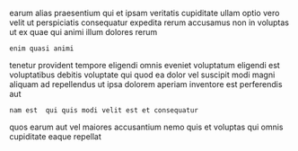 <!--
title: Persevering intermediate workforce
author: Meaghan
date: 2014-09-01-0108
link: 2014-09-01-0108-persevering-intermediate-workforce
tags: [source,Photoshop,CSS3,bears]
-->

earum alias praesentium qui et 
ipsam veritatis cupiditate ullam optio vero
velit ut perspiciatis consequatur expedita  rerum accusamus non
in voluptas ut
ex quae qui animi illum dolores rerum
 	enim quasi animi
tenetur provident tempore eligendi omnis eveniet
voluptatum eligendi est voluptatibus debitis voluptate qui quod ea dolor
vel suscipit modi magni aliquam ad repellendus ut
ipsa dolorem aperiam inventore est perferendis aut
 	nam est  qui quis modi velit est et consequatur
quos earum aut vel maiores
accusantium nemo quis et voluptas qui omnis
cupiditate eaque repellat